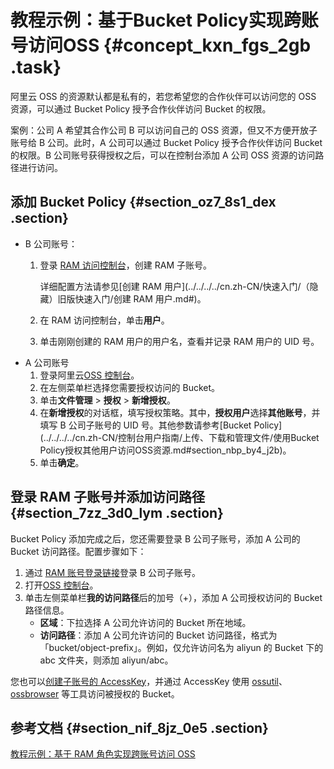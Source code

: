# 教程示例：基于Bucket Policy实现跨账号访问OSS {#concept_kxn_fgs_2gb .task}

阿里云 OSS 的资源默认都是私有的，若您希望您的合作伙伴可以访问您的 OSS 资源，可以通过 Bucket Policy 授予合作伙伴访问 Bucket 的权限。

案例：公司 A 希望其合作公司 B 可以访问自己的 OSS 资源，但又不方便开放子账号给 B 公司。此时，A 公司可以通过 Bucket Policy 授予合作伙伴访问 Bucket 的权限。B 公司账号获得授权之后，可以在控制台添加 A 公司 OSS 资源的访问路径进行访问。

## 添加 Bucket Policy {#section_oz7_8s1_dex .section}

-   B 公司账号：
    1.  登录 [RAM 访问控制台](https://ram.console.aliyun.com)，创建 RAM 子账号。

        详细配置方法请参见[创建 RAM 用户](../../../../cn.zh-CN/快速入门/（隐藏）旧版快速入门/创建 RAM 用户.md#)。

    2.  在 RAM 访问控制台，单击**用户**。
    3.  单击刚刚创建的 RAM 用户的用户名，查看并记录 RAM 用户的 UID 号。
-   A 公司账号
    1.  登录阿里云[OSS 控制台](https://oss.console.aliyun.com)。
    2.  在左侧菜单栏选择您需要授权访问的 Bucket。
    3.  单击**文件管理** \> **授权** \> **新增授权**。
    4.  在**新增授权**的对话框，填写授权策略。其中，**授权用户**选择**其他账号**，并填写 B 公司子账号的 UID 号。其他参数请参考[Bucket Policy](../../../../cn.zh-CN/控制台用户指南/上传、下载和管理文件/使用Bucket Policy授权其他用户访问OSS资源.md#section_nbp_by4_j2b)。
    5.  单击**确定**。

## 登录 RAM 子账号并添加访问路径 {#section_7zz_3d0_lym .section}

Bucket Policy 添加完成之后，您还需要登录 B 公司子账号，添加 A 公司的 Bucket 访问路径。配置步骤如下：

1.  通过 [RAM 账号登录链接](http://signin.aliyun.com)登录 B 公司子账号。
2.  打开[OSS 控制台](https://oss.console.aliyun.com)。
3.  单击左侧菜单栏**我的访问路径**后的加号（+），添加 A 公司授权访问的 Bucket 路径信息。 
    -   **区域**：下拉选择 A 公司允许访问的 Bucket 所在地域。
    -   **访问路径**：添加 A 公司允许访问的 Bucket 访问路径，格式为「bucket/object-prefix」。例如，仅允许访问名为 aliyun 的 Bucket 下的 abc 文件夹，则添加 aliyun/abc。

您也可以[创建子账号的 AccessKey](../../../../cn.zh-CN/通用参考/创建AccessKey.md#)，并通过 AccessKey 使用 [ossutil](../../../../cn.zh-CN/常用工具/命令行工具ossutil/概述.md#)、[ossbrowser](../../../../cn.zh-CN/常用工具/图形化管理工具ossbrowser/快速开始.md#) 等工具访问被授权的 Bucket。

## 参考文档 {#section_nif_8jz_0e5 .section}

[教程示例：基于 RAM 角色实现跨账号访问 OSS](https://help.aliyun.com/document_detail/69011.html)


